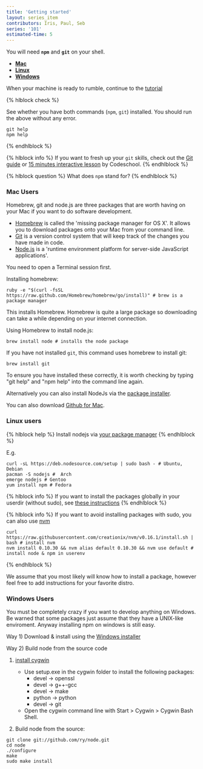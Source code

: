 ```yaml
---
title: 'Getting started'
layout: series_item
contributors: Iris, Paul, Seb
series: '101'
estimated-time: 5
---
```


You will need __`npm`__ and __`git`__ on your shell.

- [__Mac__](#mac)
- [__Linux__](#linux)
- [__Windows__](#windows)

When your machine is ready to rumble, continue to the [tutorial](22_headstart.html)

{% hlblock check %}

See whether you have both commands (`npm`, `git`) installed. You should run the above without 
any error.

~~~
git help
npm help
~~~

{% endhlblock %}

{% hlblock info %}
If you want to fresh up your `git` skills, check out the [Git guide](https://rogerdudler.github.io/git-guide/) or [15 minutes interactive lesson](https://try.github.io/levels/1/challenges/1) by Codeschool.
{% endhlblock %}

{% hlblock question %}
What does `npm` stand for?
{% endhlblock %}

<a name="mac"></a>

### Mac Users 

Homebrew, git and node.js are three packages that are worth having on your Mac if you want to do software development.
 
* [Homebrew](http://brew.sh) is called the 'missing package manager for OS X'. It allows you to download packages onto your Mac from your command line.  
* [Git](https://github.com) is a version control system that will keep track of the changes you have made in code.
* [Node.js](http://nodejs.org) is a 'runtime environment platform for server-side JavaScript applications'.

You need to open a Terminal session first.

Installing homebrew:

~~~
ruby -e "$(curl -fsSL https://raw.github.com/Homebrew/homebrew/go/install)" # brew is a package manager
~~~

This installs Homebrew. Homebrew is quite a large package so downloading can take a while depending on your internet connection.

Using Homebrew to install node.js:

~~~
brew install node # installs the node package
~~~

If you have not installed `git`, this command uses homebrew to install git: 

~~~
brew install git
~~~

To ensure you have installed these correctly, it is worth checking by typing "git help" and "npm help" into the command line again. 

Alternatively you can also install NodeJs via the [package installer](http://nodejs.org/download/).

You can also download [Github for Mac](https://mac.github.com/).


<a name="linux"></a>

### Linux users

{% hlblock help %}
Install nodejs via [your package manager](https://github.com/joyent/node/wiki/installing-node.js-via-package-manager)
{% endhlblock %}

E.g. 

~~~
curl -sL https://deb.nodesource.com/setup | sudo bash - # Ubuntu, Debian
pacman -S nodejs #  Arch
emerge nodejs # Gentoo
yum install npm # Fedora
~~~


{% hlblock info %}
If you want to install the packages globally in your userdir (without sudo), see [these instructions](https://github.com/sindresorhus/guides/blob/master/npm-global-without-sudo-linux.md)
{% endhlblock %}

{% hlblock info %}
If you want to avoid installing packages with sudo, you can also use [nvm](https://github.com/creationix/nvm)

~~~
curl https://raw.githubusercontent.com/creationix/nvm/v0.16.1/install.sh | bash # install nvm
nvm install 0.10.30 && nvm alias default 0.10.30 && nvm use default # install node & npm in userenv
~~~

{% endhlblock %}


We assume that you most likely will know how to install a package, however feel free to add instructions for your favorite distro.
 
<a name="windows"></a>

### Windows Users 

You must be completely crazy if you want to develop anything on Windows.
Be warned that some packages just assume that they have a UNIX-like enviroment.
Anyway installing npm on windows is still easy.

Way 1) Download & install using the [Windows installer](http://nodejs.org/download/)

Way 2) Build node from the source code  

1. [install cygwin](http://www.mcclean-cooper.com/valentino/cygwin_install/)
    - Use setup.exe in the cygwin folder to install the following packages:
        * devel → openssl 
        * devel → g++-gcc 
        * devel → make 
        * python → python 
        * devel → git
     - Open the cygwin command line with Start > Cygwin > Cygwin Bash Shell.
  

2. Build node from the source:

~~~
git clone git://github.com/ry/node.git
cd node
./configure
make
sudo make install
~~~
